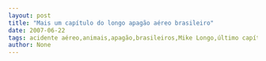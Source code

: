 ```yaml
---
layout: post
title: "Mais um capítulo do longo apagão aéreo brasileiro"
date: 2007-06-22
tags: acidente aéreo,animais,apagão,brasileiros,Mike Longo,último capítulo
author: None
---
```

 
